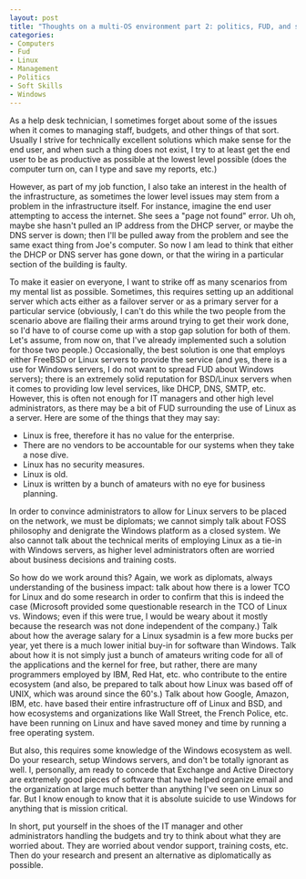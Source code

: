 ```yaml
--- 
layout: post
title: "Thoughts on a multi-OS environment part 2: politics, FUD, and soft skills"
categories:
- Computers
- Fud
- Linux
- Management
- Politics
- Soft Skills
- Windows
---
```

<p>As a help desk technician, I sometimes forget about some of the issues when it comes to managing staff, budgets, and other things of that sort.  Usually I strive for technically excellent solutions which make sense for the end user, and when such a thing does not exist, I try to at least get the end user to be as productive as possible at the lowest level possible (does the computer turn on, can I type and save my reports, etc.)</p>

<p>However, as part of my job function, I also take an interest in the health of the infrastructure, as sometimes the lower level issues may stem from a problem in the infrastructure itself.  For instance, imagine the end user attempting to access the internet.  She sees a "page not found" error.  Uh oh, maybe she hasn't pulled an IP address from the DHCP server, or maybe the DNS server is down; then I'll be pulled away from the problem and see the same exact thing from Joe's computer.  So now I am lead to think that either the DHCP or DNS server has gone down, or that the wiring in a particular section of the building is faulty.</p>

<p>To make it easier on everyone, I want to strike off as many scenarios from my mental list as possible.  Sometimes, this requires setting up an additional server which acts either as a failover server or as a primary server for a particular service (obviously, I can't do this while the two people from the scenario above are flailing their arms around trying to get their work done, so I'd have to of course come up with a stop gap solution for both of them.  Let's assume, from now on, that I've already implemented such a solution for those two people.)  Occasionally, the best solution is one that employs either FreeBSD or Linux servers to provide the service (and yes, there is a use for Windows servers, I do not want to spread FUD about Windows servers); there is an extremely solid reputation for BSD/Linux servers when it comes to providing low level services, like DHCP, DNS, SMTP, etc.  However, this is often not enough for IT managers and other high level administrators, as there may be a bit of FUD surrounding the use of Linux as a server.  Here are some of the things that they may say:</p>

<ul>
<li>Linux is free, therefore it has no value for the enterprise.</li>
<li>There are no vendors to be accountable for our systems when they take a nose dive.</li>
<li>Linux has no security measures.</li>
<li>Linux is old.</li>
<li>Linux is written by a bunch of amateurs with no eye for business planning.</li>
</ul>

<p>In order to convince administrators to allow for Linux servers to be placed on the network, we must be diplomats; we cannot simply talk about FOSS philosophy and denigrate the Windows platform as a closed system.  We also cannot talk about the technical merits of employing Linux as a tie-in with Windows servers, as higher level administrators often are worried about business decisions and training costs.</p>

<p>So how do we work around this?  Again, we work as diplomats, always understanding of the business impact: talk about how there is a lower TCO for Linux and do some research in order to confirm that this is indeed the case (Microsoft provided some questionable research in the TCO of Linux vs. Windows; even if this were true, I would be weary about it mostly because the research was not done independent of the company.)  Talk about how the average salary for a Linux sysadmin is a few more bucks per year, yet there is a much lower initial buy-in for software than Windows.  Talk about how it is not simply just a bunch of amateurs writing code for all of the applications and the kernel for free, but rather, there are many programmers employed by IBM, Red Hat, etc. who contribute to the entire ecosystem (and also, be prepared to talk about how Linux was based off of UNIX, which was around since the 60's.)  Talk about how Google, Amazon, IBM, etc. have based their entire infrastructure off of Linux and BSD, and how ecosystems and organizations like Wall Street, the French Police, etc. have been running on Linux and have saved money and time by running a free operating system.</p>

<p>But also, this requires some knowledge of the Windows ecosystem as well.  Do your research, setup Windows servers, and don't be totally ignorant as well.  I, personally, am ready to concede that Exchange and Active Directory are extremely good pieces of software that have helped organize email and the organization at large much better than anything I've seen on Linux so far.  But I know enough to know that it is absolute suicide to use Windows for anything that is mission critical.</p>

<p>In short, put yourself in the shoes of the IT manager and other administrators handling the budgets and try to think about what they are worried about.  They are worried about vendor support, training costs, etc. Then do your research and present an alternative as diplomatically as possible.</p>

